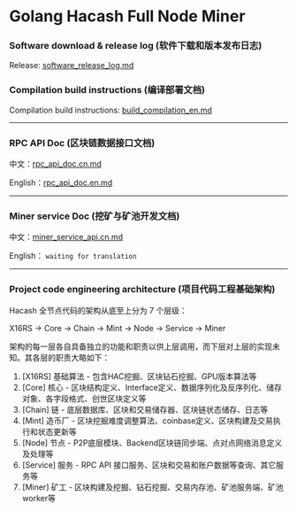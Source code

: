 # Golang Hacash Full Node Miner

### Software download & release log (软件下载和版本发布日志)

Release: [software_release_log.md](doc/software_release_log.md)

### Compilation build instructions (编译部署文档)

Compilation build instructions: [build_compilation_en.md](doc/build_compilation_en.md)

---

### RPC API Doc (区块链数据接口文档)

中文：[rpc_api_doc.cn.md](https://github.com/hacash/service/blob/master/doc/rpc_api_doc.cn.md) 

English：[rpc_api_doc.en.md](https://github.com/hacash/service/blob/master/doc/rpc_api_doc.en.md) 

---

### Miner service Doc (挖矿与矿池开发文档)

中文：[miner_service_api.cn.md](https://github.com/hacash/service/blob/master/doc/miner_service_api.cn.md) 

English： `waiting for translation`

---

### Project code engineering architecture (项目代码工程基础架构)

Hacash 全节点代码的架构从底至上分为 7 个层级：

X16RS -> Core -> Chain -> Mint -> Node -> Service -> Miner

架构的每一层各自具备独立的功能和职责以供上层调用，而下层对上层的实现未知。其各层的职责大略如下：

1. [X16RS] 基础算法 - 包含HAC挖掘、区块钻石挖掘、GPU版本算法等
2. [Core] 核心 - 区块结构定义、Interface定义、数据序列化及反序列化、储存对象、各字段格式、创世区块定义等
3. [Chain] 链 - 底层数据库、区块和交易储存器、区块链状态储存、日志等
4. [Mint] 造币厂 - 区块挖掘难度调整算法、coinbase定义、区块构建及交易执行和状态更新等
5. [Node] 节点 - P2P底层模块、Backend区块链同步端、点对点网络消息定义及处理等
6. [Service] 服务 - RPC API 接口服务、区块和交易和账户数据等查询、其它服务等
7. [Miner] 矿工 - 区块构建及挖掘、钻石挖掘、交易内存池、矿池服务端、矿池worker等

